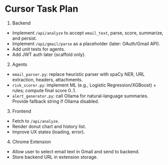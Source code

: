 
# Cursor Task Plan

1) Backend
- Implement `/api/analyze` to accept `email_text`, parse, score, summarize, and persist.
- Implement `/api/gmail/parse` as a placeholder (later: OAuth/Gmail API).
- Add unit tests for agents.
- Add JWT auth later (scaffold only).

2) Agents
- `email_parser.py`: replace heuristic parser with spaCy NER, URL extraction, headers, attachments.
- `risk_scorer.py`: implement ML (e.g., Logistic Regression/XGBoost) + rules; compute final score 0..1.
- `alert_generator.py`: call Ollama for natural-language summaries. Provide fallback string if Ollama disabled.

3) Frontend
- Fetch to `/api/analyze`.
- Render donut chart and history list.
- Improve UX states (loading, error).

4) Chrome Extension
- Allow user to select email text in Gmail and send to backend.
- Store backend URL in extension storage.
